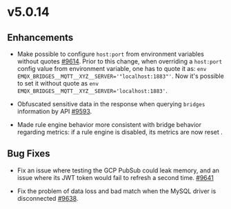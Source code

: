 # v5.0.14

## Enhancements

- Make possible to configure `host:port` from environment variables without quotes [#9614](https://github.com/emqx/emqx/pull/9614).
  Prior to this change, when overriding a `host:port` config value from environment variable, one has to quote it as:
  `env EMQX_BRIDGES__MQTT__XYZ__SERVER='"localhost:1883"'`.
  Now it's possible to set it without quote as `env EMQX_BRIDGES__MQTT__XYZ__SERVER='localhost:1883'`.

- Obfuscated sensitive data in the response when querying `bridges` information by API [#9593](https://github.com/emqx/emqx/pull/9593/).

- Made rule engine behavior more consistent with bridge behavior regarding metrics: if a rule engine is disabled, its metrics are now reset []().

## Bug Fixes

- Fix an issue where testing the GCP PubSub could leak memory, and an issue where its JWT token would fail to refresh a second time. [#9641](https://github.com/emqx/emqx/pull/9641)

- Fix the problem of data loss and bad match when the MySQL driver is disconnected [#9638](https://github.com/emqx/emqx/pull/9638).
